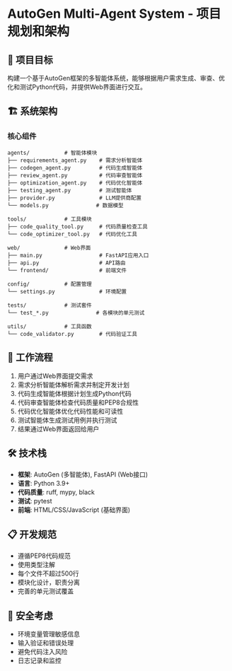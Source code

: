 # AutoGen Multi-Agent System - 项目规划和架构

## 🎯 项目目标
构建一个基于AutoGen框架的多智能体系统，能够根据用户需求生成、审查、优化和测试Python代码，并提供Web界面进行交互。

## 🏗️ 系统架构

### 核心组件
```
agents/           # 智能体模块
├── requirements_agent.py    # 需求分析智能体
├── codegen_agent.py         # 代码生成智能体  
├── review_agent.py          # 代码审查智能体
├── optimization_agent.py    # 代码优化智能体
├── testing_agent.py         # 测试智能体
├── provider.py              # LLM提供商配置
└── models.py               # 数据模型

tools/            # 工具模块
├── code_quality_tool.py     # 代码质量检查工具
└── code_optimizer_tool.py   # 代码优化工具

web/              # Web界面
├── main.py                  # FastAPI应用入口
├── api.py                   # API路由
└── frontend/                # 前端文件

config/           # 配置管理
└── settings.py              # 环境配置

tests/            # 测试套件
└── test_*.py               # 各模块的单元测试

utils/            # 工具函数
└── code_validator.py        # 代码验证工具
```

## 🔄 工作流程
1. 用户通过Web界面提交需求
2. 需求分析智能体解析需求并制定开发计划
3. 代码生成智能体根据计划生成Python代码
4. 代码审查智能体检查代码质量和PEP8合规性
5. 代码优化智能体优化代码性能和可读性
6. 测试智能体生成测试用例并执行测试
7. 结果通过Web界面返回给用户

## 🛠️ 技术栈
- **框架**: AutoGen (多智能体), FastAPI (Web接口)
- **语言**: Python 3.9+
- **代码质量**: ruff, mypy, black
- **测试**: pytest
- **前端**: HTML/CSS/JavaScript (基础界面)

## 📋 开发规范
- 遵循PEP8代码规范
- 使用类型注解
- 每个文件不超过500行
- 模块化设计，职责分离
- 完善的单元测试覆盖

## 🔐 安全考虑
- 环境变量管理敏感信息
- 输入验证和错误处理
- 避免代码注入风险
- 日志记录和监控